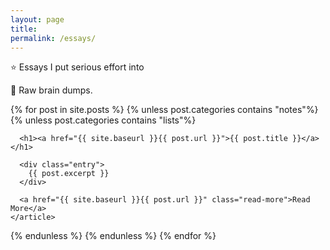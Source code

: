 ```yaml
---
layout: page
title: 
permalink: /essays/
---
```


<div class="posts">
  <div class="entry">
    <p>⭐️ Essays I put serious effort into</p>
    <p>🧠 Raw brain dumps.</p>
  </div>

  {% for post in site.posts %}
  {% unless post.categories contains "notes"%}
  {% unless post.categories contains "lists"%}
    <article class="post">

      <h1><a href="{{ site.baseurl }}{{ post.url }}">{{ post.title }}</a></h1>

      <div class="entry">
        {{ post.excerpt }}
      </div>

      <a href="{{ site.baseurl }}{{ post.url }}" class="read-more">Read More</a>
    </article>
  {% endunless %}
  {% endunless %}
  {% endfor %}
</div>